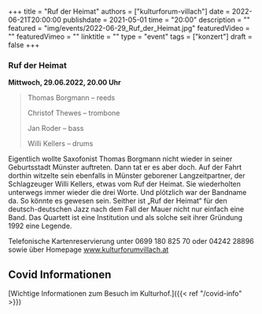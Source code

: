 +++
title = "Ruf der Heimat"
authors = ["kulturforum-villach"]
date = 2022-06-21T20:00:00
publishdate = 2021-05-01
time = "20:00"
description = ""
featured = "img/events/2022-06-29_Ruf_der_Heimat.jpg"
featuredVideo = ""
featuredVimeo = ""
linktitle = ""
type = "event"
tags = ["konzert"]
draft = false
+++


### Ruf der Heimat

**Mittwoch, 29.06.2022, 20.00 Uhr**

>Thomas Borgmann – reeds 
> 
>Christof Thewes – trombone 
>
>Jan Roder – bass 
> 
>Willi Kellers – drums

Eigentlich wollte Saxofonist Thomas Borgmann nicht wieder in seiner Geburtsstadt Münster auftreten. Dann tat er es aber doch. Auf der Fahrt dorthin witzelte sein ebenfalls in Münster geborener Langzeitpartner, der Schlagzeuger Willi Kellers, etwas vom Ruf der Heimat. Sie wiederholten unterwegs immer wieder die drei Worte. Und plötzlich war der Bandname da. So könnte es gewesen sein. Seither ist „Ruf der Heimat“ für den deutsch-deutschen Jazz nach dem Fall der Mauer nicht nur einfach eine Band. Das Quartett ist eine Institution und als solche seit ihrer Gründung 1992 eine Legende.



Telefonische Kartenreservierung unter 0699 180 825 70 oder 04242 28896  sowie über Homepage www.kulturforumvillach.at                             


## Covid Informationen

[Wichtige Informationen zum Besuch im Kulturhof.]({{< ref "/covid-info" >}})
